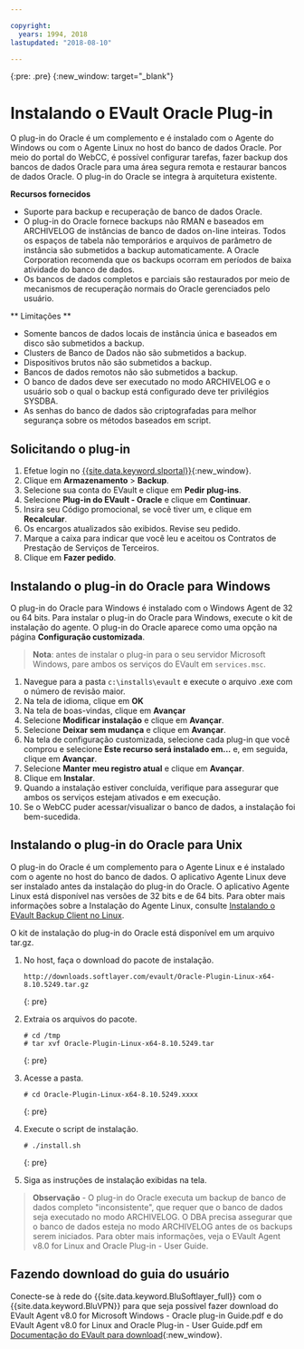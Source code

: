 ```yaml
---

copyright:
  years: 1994, 2018
lastupdated: "2018-08-10"

---
```

{:pre: .pre}
{:new_window: target="_blank"}

# Instalando o EVault Oracle Plug-in

O plug-in do Oracle é um complemento e é instalado com o Agente do Windows ou com o Agente Linux no host do banco de dados Oracle. Por meio do portal do WebCC, é possível configurar tarefas, fazer backup dos bancos de dados Oracle para uma área segura remota e restaurar bancos de dados Oracle. O plug-in do Oracle se integra à arquitetura existente.

**Recursos fornecidos**

- Suporte para backup e recuperação de banco de dados Oracle.
- O plug-in do Oracle fornece backups não RMAN e baseados em ARCHIVELOG de
instâncias de banco de dados on-line inteiras. Todos os espaços de tabela não temporários e arquivos de parâmetro de instância são submetidos a backup automaticamente. A Oracle Corporation recomenda que os backups ocorram
em períodos de baixa atividade do banco de dados.
- Os bancos de dados completos e parciais são restaurados por meio de mecanismos de recuperação
normais do Oracle gerenciados pelo usuário.

** Limitações **
- Somente bancos de dados locais de instância única e baseados em disco são submetidos a backup.
- Clusters de Banco de Dados não são submetidos a backup.
- Dispositivos brutos não são submetidos a backup.
- Bancos de dados remotos não são submetidos a backup.
- O banco de dados deve ser executado no modo ARCHIVELOG e o usuário sob o qual o backup está
configurado deve ter privilégios SYSDBA.
- As senhas do banco de dados são criptografadas para melhor segurança sobre os métodos baseados em
script.

## Solicitando o plug-in

1. Efetue login no [{{site.data.keyword.slportal}}](https://control.softlayer.com/){:new_window}.
2. Clique em **Armazenamento** > **Backup**.
3. Selecione sua conta do EVault e clique em **Pedir plug-ins**.
4. Selecione **Plug-in do EVault - Oracle** e clique em **Continuar**.
5. Insira seu Código promocional, se você tiver um, e clique em **Recalcular**.
6. Os encargos atualizados são exibidos. Revise seu pedido.
7. Marque a caixa para indicar que você leu e aceitou os Contratos de Prestação de Serviços de Terceiros. 
8. Clique em **Fazer pedido**.

## Instalando o plug-in do Oracle para Windows

O plug-in do Oracle para Windows é instalado com o Windows Agent de 32 ou 64 bits. Para instalar o plug-in do Oracle para Windows, execute o kit de instalação do agente. O plug-in do Oracle aparece como uma opção na página **Configuração customizada**.

>**Nota**: antes de instalar o plug-in para o seu servidor Microsoft Windows, pare ambos os serviços do EVault em `services.msc`.  

1. Navegue para a pasta `c:\installs\evault` e execute o arquivo .exe com o número de
revisão maior.
2. Na tela de idioma, clique em **OK**
3. Na tela de boas-vindas, clique em **Avançar**
4. Selecione **Modificar instalação** e clique em **Avançar**.
5. Selecione **Deixar sem mudança** e clique em **Avançar**.
6. Na tela de configuração customizada, selecione cada plug-in que você comprou e selecione **Este recurso será instalado em...** e, em seguida, clique em **Avançar**.
7. Selecione **Manter meu registro atual** e clique em **Avançar**.
8. Clique em **Instalar**.
9. Quando a instalação estiver concluída, verifique para assegurar que ambos os serviços estejam ativados e em execução.
10. Se o WebCC puder acessar/visualizar o banco de dados, a instalação foi bem-sucedida. 

## Instalando o plug-in do Oracle para Unix

O plug-in do Oracle é um complemento para o Agente Linux e é instalado com o agente no host do banco de dados. O aplicativo Agente Linux deve ser instalado antes da instalação do plug-in do Oracle. O aplicativo Agente Linux está disponível nas versões de 32 bits e de 64 bits. Para obter mais informações sobre a Instalação do Agente Linux, consulte [Instalando o EVault Backup Client no Linux](install-evault-backup-client-linux.html).

O kit de instalação do plug-in do Oracle está disponível em um arquivo tar.gz. 

1. No host, faça o download do pacote de instalação.
   ```
   http://downloads.softlayer.com/evault/Oracle-Plugin-Linux-x64-8.10.5249.tar.gz
   ```
   {: pre}
   
2. Extraia os arquivos do pacote. 
   ```
   # cd /tmp
   # tar xvf Oracle-Plugin-Linux-x64-8.10.5249.tar
   ```
   {: pre}
   
3. Acesse a pasta.
   ```
   # cd Oracle-Plugin-Linux-x64-8.10.5249.xxxx
   ```
   {: pre}
   
4. Execute o script de instalação.
   ```
   # ./install.sh
   ```
   {: pre}
   
5. Siga as instruções de instalação exibidas na tela.
   
>**Observação** - O plug-in do Oracle executa um backup de banco de dados completo "inconsistente", que requer que o banco de dados seja executado no modo ARCHIVELOG. O DBA precisa assegurar que o banco de dados esteja no modo ARCHIVELOG antes de os backups serem iniciados. Para obter mais informações, veja o EVault Agent v8.0 for Linux and Oracle Plug-in - User Guide.


## Fazendo download do guia do usuário

Conecte-se à rede do {{site.data.keyword.BluSoftlayer_full}} com o {{site.data.keyword.BluVPN}} para que seja possível fazer download do EVault Agent v8.0 for Microsoft Windows - Oracle plug-in Guide.pdf e do EVault Agent v8.0 for Linux and Oracle Plug-in - User Guide.pdf em [Documentação do EVault para download](http://downloads.service.softlayer.com/evault/Documentation/){:new_window}.




